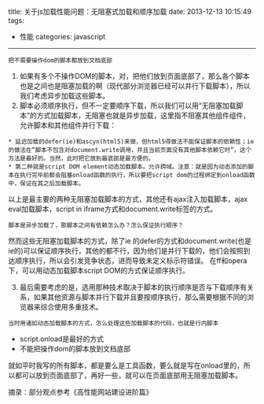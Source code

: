 title: 关于js加载性能问题：无阻塞式加载和顺序加载
date: 2013-12-13 10:15:49
tags: 
- 性能
categories: javascript

---

`把不需要操作dom的脚本都放到文档底部`

1. 如果有多个不操作DOM的脚本，对，把他们放到页面底部了，那么各个脚本也是之间也是阻塞加载的啊（现代部分浏览器已经可以并行下载脚本），所以我们考虑异步加载这些脚本。
2. 脚本必须顺序执行，但不一定要顺序下载，所以我们可以用“无阻塞加载脚本”的方式加载脚本，无阻塞也就是异步加载，这里指不阻塞其他组件组件，允许脚本和其他组件并行下载：
<!-- more -->
	* 延迟加载的defer(ie)和ascyn(html5)来做，但html5得做法不能保证脚本的依赖性；ie的做法在“脚本不包含对document.write调用，并且当前页面没有其他脚本依赖它时”，这个方法是最好的。当然，此时把它放到最底部是最方便的。
	* 第二种就是script DOM element动态加载脚本。允许跨域。注意：就是因为动态添加的脚本在执行完毕前都会阻塞onload函数的执行，所以要把script dom的过程绑定到onload函数中，保证在其之后加载脚本。

以上是最主要的两种无阻塞加载脚本的方式，其他还有ajax注入加载脚本，ajax eval加载脚本，script in iframe方式和document.write标签的方式。

`脚本是异步加载了，那脚本之间有依赖怎么办？怎么保证执行顺序？`

然而这些无阻塞加载脚本的方式，除了ie 的defer的方式和document.write(也是ie的)可以保证顺序执行，其他的都不行，因为他们是并行下载的，他们会按照到达顺序执行，所以会引发竞争状态，进而导致未定义标示符错误。
在ff和opera下，可以用动态加载脚本script DOM的方式保证顺序执行。

3. 最后需要考虑的是，选用那种技术取决于脚本的执行顺序是否与下载顺序有关系，如果其他资源与脚本并行下载并且要按顺序执行，那么需要根据不同的浏览器来综合使用多重技术。


`当时用诸如动态加载脚本的方式，怎么处理这些加载脚本的代码，也就是行内脚本`

* script.onload是最好的方式
* 不能把操作dom的脚本放到文档底部


就如平时我写的所有脚本，都是要么是工具函数，要么就是写在onload里的，所以都可以放到页面底部了，再好一些，就可以在页面底部用无阻塞加载脚本。

摘录：部分观点参考《高性能网站建设进阶篇》
